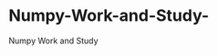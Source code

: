    # Numpy-Work-and-Study-
Numpy Work and Study 
                
                
                                  
                                  
                                    
                                                                                               
                                                                                                                                     
                       
                         
                       
                                            
                                                                                         
                                                                                                 
            
                  
                                                                      
                                        
                                                   
                                                    
                                      
                        
               
